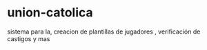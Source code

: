 # union-catolica
sistema para la, creacion de plantillas de jugadores , verificación de castigos y mas 
